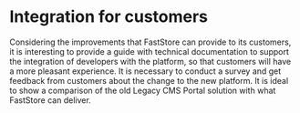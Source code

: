 # Integration for customers

Considering the improvements that FastStore can provide to its customers, it is interesting to provide a guide with technical documentation to support the integration of developers with the platform, so that customers will have a more pleasant experience. 
It is necessary to conduct a survey and get feedback from customers about the change to the new platform. It is ideal to show a comparison of the old Legacy CMS Portal solution with what FastStore can deliver.
